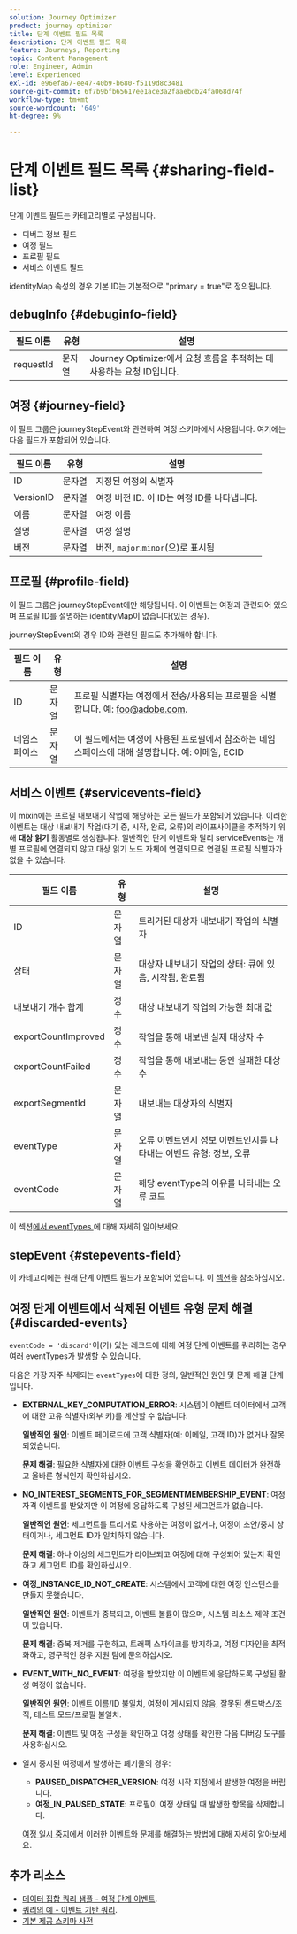 ```yaml
---
solution: Journey Optimizer
product: journey optimizer
title: 단계 이벤트 필드 목록
description: 단계 이벤트 필드 목록
feature: Journeys, Reporting
topic: Content Management
role: Engineer, Admin
level: Experienced
exl-id: e96efa67-ee47-40b9-b680-f5119d8c3481
source-git-commit: 6f7b9bfb65617ee1ace3a2faaebdb24fa068d74f
workflow-type: tm+mt
source-wordcount: '649'
ht-degree: 9%

---
```


# 단계 이벤트 필드 목록 {#sharing-field-list}

단계 이벤트 필드는 카테고리별로 구성됩니다.

* 디버그 정보 필드
* 여정 필드
* 프로필 필드
* 서비스 이벤트 필드

identityMap 속성의 경우 기본 ID는 기본적으로 &quot;primary = true&quot;로 정의됩니다.

## debugInfo {#debuginfo-field}

| 필드 이름 | 유형 | 설명 |
|---|---|------------|
| requestId | 문자열 | Journey Optimizer에서 요청 흐름을 추적하는 데 사용하는 요청 ID입니다. |

## 여정 {#journey-field}

이 필드 그룹은 journeyStepEvent와 관련하여 여정 스키마에서 사용됩니다. 여기에는 다음 필드가 포함되어 있습니다.

| 필드 이름 | 유형 | 설명 |
|---|---|------------|
| ID | 문자열 | 지정된 여정의 식별자 |
| VersionID | 문자열 | 여정 버전 ID. 이 ID는 여정 ID를 나타냅니다. |
| 이름 | 문자열 | 여정 이름 |
| 설명 | 문자열 | 여정 설명 |
| 버전 | 문자열 | 버전, `major`.`minor`(으)로 표시됨 |

## 프로필 {#profile-field}

이 필드 그룹은 journeyStepEvent에만 해당됩니다. 이 이벤트는 여정과 관련되어 있으며 프로필 ID를 설명하는 identityMap이 없습니다(있는 경우).

journeyStepEvent의 경우 ID와 관련된 필드도 추가해야 합니다.

| 필드 이름 | 유형 | 설명 |
|---|---|------------|
| ID | 문자열 | 프로필 식별자는 여정에서 전송/사용되는 프로필을 식별합니다. 예: foo@adobe.com. |
| 네임스페이스 | 문자열 | 이 필드에서는 여정에 사용된 프로필에서 참조하는 네임스페이스에 대해 설명합니다. 예: 이메일, ECID |

## 서비스 이벤트 {#servicevents-field}

이 mixin에는 프로필 내보내기 작업에 해당하는 모든 필드가 포함되어 있습니다. 이러한 이벤트는 대상 내보내기 작업(대기 중, 시작, 완료, 오류)의 라이프사이클을 추적하기 위해 **대상 읽기** 활동별로 생성됩니다. 일반적인 단계 이벤트와 달리 serviceEvents는 개별 프로필에 연결되지 않고 대상 읽기 노드 자체에 연결되므로 연결된 프로필 식별자가 없을 수 있습니다.

| 필드 이름 | 유형 | 설명 |
|---|---|------------|
| ID | 문자열 | 트리거된 대상자 내보내기 작업의 식별자 |
| 상태 | 문자열 | 대상자 내보내기 작업의 상태: 큐에 있음, 시작됨, 완료됨 |
| 내보내기 개수 합계 | 정수 | 대상 내보내기 작업의 가능한 최대 값 |
| exportCountImproved | 정수 | 작업을 통해 내보낸 실제 대상자 수 |
| exportCountFailed | 정수 | 작업을 통해 내보내는 동안 실패한 대상 수 |
| exportSegmentId | 문자열 | 내보내는 대상자의 식별자 |
| eventType | 문자열 | 오류 이벤트인지 정보 이벤트인지를 나타내는 이벤트 유형: 정보, 오류 |
| eventCode | 문자열 | 해당 eventType의 이유를 나타내는 오류 코드 |

이 섹션[에서 eventTypes &#x200B;](#discarded-events)에 대해 자세히 알아보세요.

## stepEvent {#stepevents-field}

이 카테고리에는 원래 단계 이벤트 필드가 포함되어 있습니다. 이 [섹션](../reports/sharing-legacy-fields.md)을 참조하십시오.


## 여정 단계 이벤트에서 삭제된 이벤트 유형 문제 해결  {#discarded-events}

`eventCode = 'discard'`이(가) 있는 레코드에 대해 여정 단계 이벤트를 쿼리하는 경우 여러 eventTypes가 발생할 수 있습니다.

다음은 가장 자주 삭제되는 `eventTypes`에 대한 정의, 일반적인 원인 및 문제 해결 단계입니다.

* **EXTERNAL_KEY_COMPUTATION_ERROR**: 시스템이 이벤트 데이터에서 고객에 대한 고유 식별자(외부 키)를 계산할 수 없습니다.

  **일반적인 원인**: 이벤트 페이로드에 고객 식별자(예: 이메일, 고객 ID)가 없거나 잘못되었습니다.

  **문제 해결**: 필요한 식별자에 대한 이벤트 구성을 확인하고 이벤트 데이터가 완전하고 올바른 형식인지 확인하십시오.

* **NO_INTEREST_SEGMENTS_FOR_SEGMENTMEMBERSHIP_EVENT**: 여정 자격 이벤트를 받았지만 이 여정에 응답하도록 구성된 세그먼트가 없습니다.

  **일반적인 원인**: 세그먼트를 트리거로 사용하는 여정이 없거나, 여정이 초안/중지 상태이거나, 세그먼트 ID가 일치하지 않습니다.

  **문제 해결**: 하나 이상의 세그먼트가 라이브되고 여정에 대해 구성되어 있는지 확인하고 세그먼트 ID를 확인하십시오.

* **여정_INSTANCE_ID_NOT_CREATE**: 시스템에서 고객에 대한 여정 인스턴스를 만들지 못했습니다.

  **일반적인 원인**: 이벤트가 중복되고, 이벤트 볼륨이 많으며, 시스템 리소스 제약 조건이 있습니다.

  **문제 해결**: 중복 제거를 구현하고, 트래픽 스파이크를 방지하고, 여정 디자인을 최적화하고, 영구적인 경우 지원 팀에 문의하십시오.

* **EVENT_WITH_NO_EVENT**: 여정을 받았지만 이 이벤트에 응답하도록 구성된 활성 여정이 없습니다.

  **일반적인 원인**: 이벤트 이름/ID 불일치, 여정이 게시되지 않음, 잘못된 샌드박스/조직, 테스트 모드/프로필 불일치.

  **문제 해결**: 이벤트 및 여정 구성을 확인하고 여정 상태를 확인한 다음 디버깅 도구를 사용하십시오.

* 일시 중지된 여정에서 발생하는 폐기물의 경우:

   * **PAUSED_DISPATCHER_VERSION**: 여정 시작 지점에서 발생한 여정을 버립니다.
   * **여정_IN_PAUSED_STATE**: 프로필이 여정 상태일 때 발생한 항목을 삭제합니다.

  [여정 일시 중지](../building-journeys/journey-pause.md#troubleshoot-profile-discards-in-paused-journeys)에서 이러한 이벤트와 문제를 해결하는 방법에 대해 자세히 알아보세요.

## 추가 리소스

* [데이터 집합 쿼리 샘플 - 여정 단계 이벤트](../data/datasets-query-examples.md#journey-step-event).
* [쿼리의 예 - 이벤트 기반 쿼리](query-examples.md#event-based-queries).
* [기본 제공 스키마 사전](https://experienceleague.adobe.com/tools/ajo-schemas/schema-dictionary.html?lang=ko)


